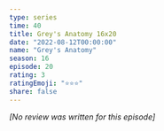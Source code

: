 ```yaml
---
type: series
time: 40
title: Grey's Anatomy 16x20
date: "2022-08-12T00:00:00"
name: "Grey's Anatomy"
season: 16
episode: 20
rating: 3
ratingEmoji: "⭐️⭐️⭐️"
share: false
---
```


_[No review was written for this episode]_
